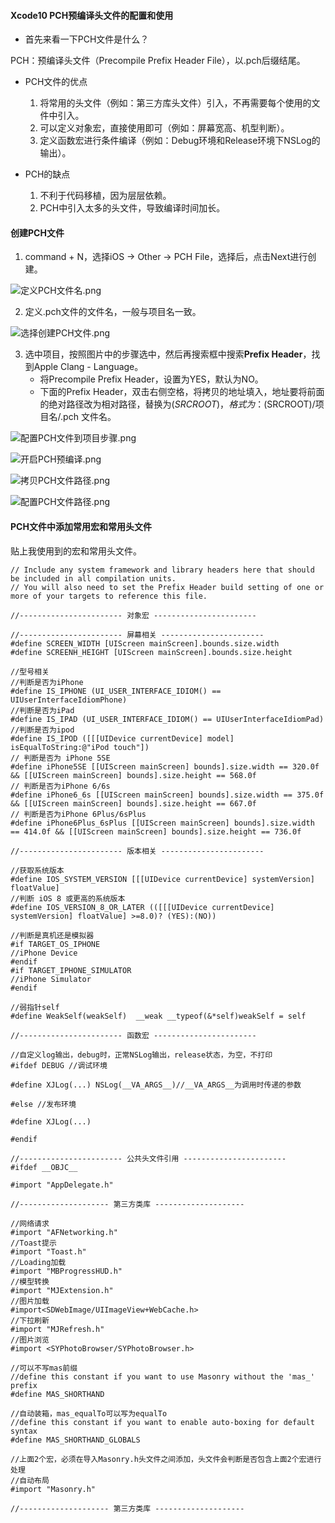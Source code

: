 #### Xcode10 PCH预编译头文件的配置和使用

- 首先来看一下PCH文件是什么？

PCH：预编译头文件（Precompile Prefix Header File），以.pch后缀结尾。

- PCH文件的优点

	1. 将常用的头文件（例如：第三方库头文件）引入，不再需要每个使用的文件中引入。
	2. 可以定义对象宏，直接使用即可（例如：屏幕宽高、机型判断）。
	3. 定义函数宏进行条件编译（例如：Debug环境和Release环境下NSLog的输出）。

- PCH的缺点

	1. 不利于代码移植，因为层层依赖。
	2. PCH中引入太多的头文件，导致编译时间加长。

#### 创建PCH文件

1. command + N，选择iOS -> Other -> PCH File，选择后，点击Next进行创建。

![定义PCH文件名.png](https://upload-images.jianshu.io/upload_images/1641428-63777a0c3201e301.png?imageMogr2/auto-orient/strip%7CimageView2/2/w/1240)

2. 定义.pch文件的文件名，一般与项目名一致。

![选择创建PCH文件.png](https://upload-images.jianshu.io/upload_images/1641428-f50d13b68ede8eeb.png?imageMogr2/auto-orient/strip%7CimageView2/2/w/1240)

3. 选中项目，按照图片中的步骤选中，然后再搜索框中搜索**Prefix Header**，找到Apple Clang - Language。
	- 将Precompile Prefix Header，设置为YES，默认为NO。
	- 下面的Prefix Header，双击右侧空格，将拷贝的地址填入，地址要将前面的绝对路径改为相对路径，替换为$(SRCROOT)，格式为：$(SRCROOT)/项目名/.pch 文件名。

![配置PCH文件到项目步骤.png](https://upload-images.jianshu.io/upload_images/1641428-9139b39fe23b626d.png?imageMogr2/auto-orient/strip%7CimageView2/2/w/1240)

![开启PCH预编译.png](https://upload-images.jianshu.io/upload_images/1641428-f54f1cf317bbf05c.png?imageMogr2/auto-orient/strip%7CimageView2/2/w/1240)

![拷贝PCH文件路径.png](https://upload-images.jianshu.io/upload_images/1641428-42ed26526ffde75d.png?imageMogr2/auto-orient/strip%7CimageView2/2/w/1240)

![配置PCH文件路径.png](https://upload-images.jianshu.io/upload_images/1641428-b5aa2d39cd0ad0aa.png?imageMogr2/auto-orient/strip%7CimageView2/2/w/1240)

#### PCH文件中添加常用宏和常用头文件

贴上我使用到的宏和常用头文件。

```
// Include any system framework and library headers here that should be included in all compilation units.
// You will also need to set the Prefix Header build setting of one or more of your targets to reference this file.

//----------------------- 对象宏 -----------------------

//----------------------- 屏幕相关 -----------------------
#define SCREEN_WIDTH [UIScreen mainScreen].bounds.size.width
#define SCREENH_HEIGHT [UIScreen mainScreen].bounds.size.height

//型号相关
//判断是否为iPhone
#define IS_IPHONE (UI_USER_INTERFACE_IDIOM() == UIUserInterfaceIdiomPhone)
//判断是否为iPad
#define IS_IPAD (UI_USER_INTERFACE_IDIOM() == UIUserInterfaceIdiomPad)
//判断是否为ipod
#define IS_IPOD ([[[UIDevice currentDevice] model] isEqualToString:@"iPod touch"])
// 判断是否为 iPhone 5SE
#define iPhone5SE [[UIScreen mainScreen] bounds].size.width == 320.0f && [[UIScreen mainScreen] bounds].size.height == 568.0f
// 判断是否为iPhone 6/6s
#define iPhone6_6s [[UIScreen mainScreen] bounds].size.width == 375.0f && [[UIScreen mainScreen] bounds].size.height == 667.0f
// 判断是否为iPhone 6Plus/6sPlus
#define iPhone6Plus_6sPlus [[UIScreen mainScreen] bounds].size.width == 414.0f && [[UIScreen mainScreen] bounds].size.height == 736.0f

//----------------------- 版本相关 -----------------------

//获取系统版本
#define IOS_SYSTEM_VERSION [[[UIDevice currentDevice] systemVersion] floatValue]
//判断 iOS 8 或更高的系统版本
#define IOS_VERSION_8_OR_LATER (([[[UIDevice currentDevice] systemVersion] floatValue] >=8.0)? (YES):(NO))

//判断是真机还是模拟器
#if TARGET_OS_IPHONE
//iPhone Device
#endif
#if TARGET_IPHONE_SIMULATOR
//iPhone Simulator
#endif

//弱指针self
#define WeakSelf(weakSelf)  __weak __typeof(&*self)weakSelf = self

//----------------------- 函数宏 -----------------------

//自定义log输出，debug时，正常NSLog输出，release状态，为空，不打印
#ifdef DEBUG //调试环境

#define XJLog(...) NSLog(__VA_ARGS__)//__VA_ARGS__为调用时传递的参数

#else //发布环境

#define XJLog(...)

#endif

//----------------------- 公共头文件引用 -----------------------
#ifdef __OBJC__

#import "AppDelegate.h"

//-------------------- 第三方类库 --------------------

//网络请求
#import "AFNetworking.h"
//Toast提示
#import "Toast.h"
//Loading加载
#import "MBProgressHUD.h"
//模型转换
#import "MJExtension.h"
//图片加载
#import<SDWebImage/UIImageView+WebCache.h>
//下拉刷新
#import "MJRefresh.h"
//图片浏览
#import <SYPhotoBrowser/SYPhotoBrowser.h>

//可以不写mas前缀
//define this constant if you want to use Masonry without the 'mas_' prefix
#define MAS_SHORTHAND

//自动装箱，mas_equalTo可以写为equalTo
//define this constant if you want to enable auto-boxing for default syntax
#define MAS_SHORTHAND_GLOBALS

//上面2个宏，必须在导入Masonry.h头文件之间添加，头文件会判断是否包含上面2个宏进行处理
//自动布局
#import "Masonry.h"

//-------------------- 第三方类库 --------------------
```
